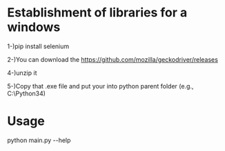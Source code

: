 # Establishment of libraries for a windows

1-)pip install selenium

2-)You can download the https://github.com/mozilla/geckodriver/releases

4-)unzip it

5-)Copy that .exe file and put your into python parent folder (e.g., C:\Python34)

# Usage 

python main.py --help
